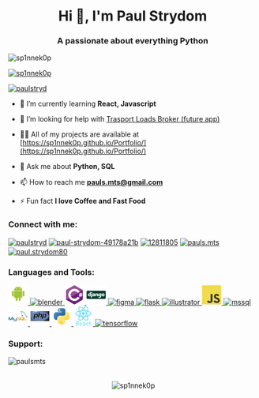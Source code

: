 <h1 align="center">Hi 👋, I'm Paul Strydom</h1>
<h3 align="center">A passionate about everything Python</h3>

<p align="left"> <img src="https://komarev.com/ghpvc/?username=sp1nnek0p&label=Profile%20views&color=0e75b6&style=flat" alt="sp1nnek0p" /> </p>

<p align="left"> <a href="https://github.com/ryo-ma/github-profile-trophy"><img src="https://github-profile-trophy.vercel.app/?username=sp1nnek0p" alt="sp1nnek0p" /></a> </p>

<p align="left"> <a href="https://twitter.com/paulstryd" target="blank"><img src="https://img.shields.io/twitter/follow/paulstryd?logo=twitter&style=for-the-badge" alt="paulstryd" /></a> </p>

- 🌱 I’m currently learning **React, Javascript**

- 🤝 I’m looking for help with [Trasport Loads Broker (future app)](FutureProject)

- 👨‍💻 All of my projects are available at [https://sp1nnek0p.github.io/Portfolio/](https://sp1nnek0p.github.io/Portfolio/)

- 💬 Ask me about **Python, SQL**

- 📫 How to reach me **pauls.mts@gmail.com**

- ⚡ Fun fact **I love Coffee and Fast Food**

<h3 align="left">Connect with me:</h3>
<p align="left">
<a href="https://twitter.com/paulstryd" target="blank"><img align="center" src="https://raw.githubusercontent.com/rahuldkjain/github-profile-readme-generator/master/src/images/icons/Social/twitter.svg" alt="paulstryd" height="30" width="40" /></a>
<a href="https://linkedin.com/in/paul-strydom-49178a21b" target="blank"><img align="center" src="https://raw.githubusercontent.com/rahuldkjain/github-profile-readme-generator/master/src/images/icons/Social/linked-in-alt.svg" alt="paul-strydom-49178a21b" height="30" width="40" /></a>
<a href="https://stackoverflow.com/users/12811805" target="blank"><img align="center" src="https://raw.githubusercontent.com/rahuldkjain/github-profile-readme-generator/master/src/images/icons/Social/stack-overflow.svg" alt="12811805" height="30" width="40" /></a>
<a href="https://codesandbox.com/pauls.mts" target="blank"><img align="center" src="https://raw.githubusercontent.com/rahuldkjain/github-profile-readme-generator/master/src/images/icons/Social/codesandbox.svg" alt="pauls.mts" height="30" width="40" /></a>
<a href="https://instagram.com/paul.strydom80" target="blank"><img align="center" src="https://raw.githubusercontent.com/rahuldkjain/github-profile-readme-generator/master/src/images/icons/Social/instagram.svg" alt="paul.strydom80" height="30" width="40" /></a>
</p>

<h3 align="left">Languages and Tools:</h3>
<p align="left"> <a href="https://developer.android.com" target="_blank" rel="noreferrer"> <img src="https://raw.githubusercontent.com/devicons/devicon/master/icons/android/android-original-wordmark.svg" alt="android" width="40" height="40"/> </a> <a href="https://www.blender.org/" target="_blank" rel="noreferrer"> <img src="https://download.blender.org/branding/community/blender_community_badge_white.svg" alt="blender" width="40" height="40"/> </a> <a href="https://www.w3schools.com/cs/" target="_blank" rel="noreferrer"> <img src="https://raw.githubusercontent.com/devicons/devicon/master/icons/csharp/csharp-original.svg" alt="csharp" width="40" height="40"/> </a> <a href="https://www.djangoproject.com/" target="_blank" rel="noreferrer"> <img src="https://raw.githubusercontent.com/devicons/devicon/master/icons/django/django-original.svg" alt="django" width="40" height="40"/> </a> <a href="https://www.figma.com/" target="_blank" rel="noreferrer"> <img src="https://www.vectorlogo.zone/logos/figma/figma-icon.svg" alt="figma" width="40" height="40"/> </a> <a href="https://flask.palletsprojects.com/" target="_blank" rel="noreferrer"> <img src="https://www.vectorlogo.zone/logos/pocoo_flask/pocoo_flask-icon.svg" alt="flask" width="40" height="40"/> </a> <a href="https://www.adobe.com/in/products/illustrator.html" target="_blank" rel="noreferrer"> <img src="https://www.vectorlogo.zone/logos/adobe_illustrator/adobe_illustrator-icon.svg" alt="illustrator" width="40" height="40"/> </a> <a href="https://developer.mozilla.org/en-US/docs/Web/JavaScript" target="_blank" rel="noreferrer"> <img src="https://raw.githubusercontent.com/devicons/devicon/master/icons/javascript/javascript-original.svg" alt="javascript" width="40" height="40"/> </a> <a href="https://www.microsoft.com/en-us/sql-server" target="_blank" rel="noreferrer"> <img src="https://www.svgrepo.com/show/303229/microsoft-sql-server-logo.svg" alt="mssql" width="40" height="40"/> </a> <a href="https://www.mysql.com/" target="_blank" rel="noreferrer"> <img src="https://raw.githubusercontent.com/devicons/devicon/master/icons/mysql/mysql-original-wordmark.svg" alt="mysql" width="40" height="40"/> </a> <a href="https://www.php.net" target="_blank" rel="noreferrer"> <img src="https://raw.githubusercontent.com/devicons/devicon/master/icons/php/php-original.svg" alt="php" width="40" height="40"/> </a> <a href="https://www.python.org" target="_blank" rel="noreferrer"> <img src="https://raw.githubusercontent.com/devicons/devicon/master/icons/python/python-original.svg" alt="python" width="40" height="40"/> </a> <a href="https://reactjs.org/" target="_blank" rel="noreferrer"> <img src="https://raw.githubusercontent.com/devicons/devicon/master/icons/react/react-original-wordmark.svg" alt="react" width="40" height="40"/> </a> <a href="https://www.tensorflow.org" target="_blank" rel="noreferrer"> <img src="https://www.vectorlogo.zone/logos/tensorflow/tensorflow-icon.svg" alt="tensorflow" width="40" height="40"/> </a> </p>


<h3 align="left">Support:</h3>
<p><a href="https://www.buymeacoffee.com/paulsmts"> <img align="left" src="https://cdn.buymeacoffee.com/buttons/v2/default-yellow.png" height="50" width="210" alt="paulsmts" /></a></p><br><br>


<p><img align="center" src="https://github-readme-stats.vercel.app/api/top-langs?username=sp1nnek0p&show_icons=true&locale=en&layout=compact" alt="sp1nnek0p" /></p>

